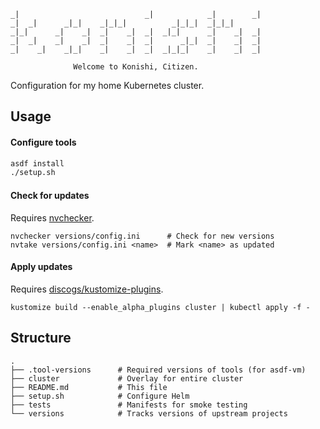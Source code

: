 ```
_|                            _|            _|        _|
_|  _|      _|_|    _|_|_|          _|_|_|  _|_|_|
_|_|      _|    _|  _|    _|  _|  _|_|      _|    _|  _|
_|  _|    _|    _|  _|    _|  _|      _|_|  _|    _|  _|
_|    _|    _|_|    _|    _|  _|  _|_|_|    _|    _|  _|

              Welcome to Konishi, Citizen.
```

Configuration for my home Kubernetes cluster.

## Usage

#### Configure tools

```sh
asdf install
./setup.sh
```

#### Check for updates

Requires [nvchecker](https://github.com/lilydjwg/nvchecker).

```
nvchecker versions/config.ini      # Check for new versions
nvtake versions/config.ini <name>  # Mark <name> as updated
```

#### Apply updates

Requires [discogs/kustomize-plugins](https://github.com/discogs/kustomize-plugins).

```
kustomize build --enable_alpha_plugins cluster | kubectl apply -f -
```

## Structure

```
.
├── .tool-versions      # Required versions of tools (for asdf-vm)
├── cluster             # Overlay for entire cluster
├── README.md           # This file
├── setup.sh            # Configure Helm
├── tests               # Manifests for smoke testing
└── versions            # Tracks versions of upstream projects
```
